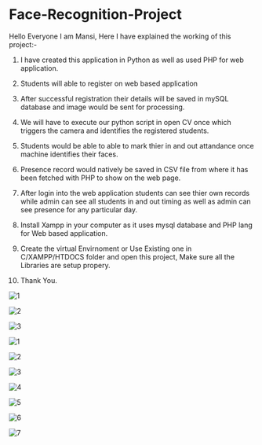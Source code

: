 # Face-Recognition-Project


Hello Everyone I am Mansi,
Here I have explained the working of this project:-

1. I have created this application in Python as well as used PHP for web application.

2. Students will able to register on web based application

4. After successful registration their details will be saved in mySQL database and image would be sent for processing.

4. We will have to execute our python script in open CV once which triggers the camera and identifies the registered students.

5. Students would be able to able to mark thier in and out attandance once machine identifies their faces.

6. Presence record would natively be saved in CSV file from where it has been fetched with PHP to show on the web page.

7. After login into the web application students  can see thier own records while admin can see all students in and out timing as well as admin can see presence for any particular day.

8. Install Xampp in your computer as it uses mysql database and PHP lang for Web based application.

9. Create the virtual Envirnoment or Use Existing one in C/XAMPP/HTDOCS folder and open this project, Make sure all the Libraries are setup propery.

10. Thank You.

![1](https://user-images.githubusercontent.com/106331449/170530605-182eb744-f310-4f8b-812e-2e6eebd48977.jpg)

![2](https://user-images.githubusercontent.com/106331449/170530645-a1c5b20e-3036-45e0-8459-ce2c82cc5689.jpg)

![3](https://user-images.githubusercontent.com/106331449/170530714-61fe88eb-2696-4828-a0a8-22b4c5ecfa24.jpg)

![1](https://user-images.githubusercontent.com/106331449/170815954-dece1b6d-1f5a-4101-a5a7-e58825b063b7.png)

![2](https://user-images.githubusercontent.com/106331449/170815961-6cea6f70-55d0-44a9-977c-5ffe849e1204.jpg)

![3](https://user-images.githubusercontent.com/106331449/170815970-1a7f3a40-83eb-4414-bc62-faf2c35442b6.jpg)

![4](https://user-images.githubusercontent.com/106331449/170815976-c8a81f46-f1e3-4008-9468-88c7a3030c29.jpg)

![5](https://user-images.githubusercontent.com/106331449/170815981-4f0c0888-c2a6-4562-aea8-32123d89ce7b.jpg)

![6](https://user-images.githubusercontent.com/106331449/170815986-5b7f698c-031f-4a9b-8f4e-d4bb6f3c8c65.jpg)

![7](https://user-images.githubusercontent.com/106331449/170815991-1c3637d5-0de2-4768-bd48-cc10648db5c6.jpg)
